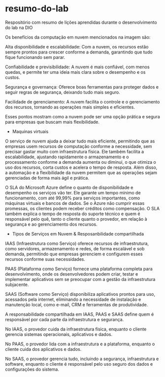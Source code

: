 # resumo-do-lab
Respositório com resumo de lições aprendidas durante o desenvolvimento do lab na DIO

Os benefícios da computação em nuvem mencionados na imagem são:

Alta disponibilidade e escalabilidade: Com a nuvem, os recursos estão sempre prontos para crescer conforme a demanda, garantindo que tudo fique funcionando sem parar.

Confiabilidade e previsibilidade: A nuvem é mais confiável, com menos quedas, e permite ter uma ideia mais clara sobre o desempenho e os custos.

Segurança e governança: Oferece boas ferramentas para proteger dados e seguir regras de segurança, deixando tudo mais seguro.

Facilidade de gerenciamento: A nuvem facilita o controle e o gerenciamento dos recursos, tornando as operações mais simples e eficientes.

Esses pontos mostram como a nuvem pode ser uma opção prática e segura para empresas que buscam mais flexibilidade.


* Maquinas virtuais

O serviço de nuvem ajuda a deixar tudo mais eficiente, permitindo que as empresas usem recursos de computação conforme a necessidade, sem precisar gastar muito com infraestrutura física. Ele também facilita a escalabilidade, ajustando rapidamente o armazenamento e o processamento conforme a demanda aumenta ou diminui, o que otimiza o uso dos recursos, corta custos e acelera o tempo de resposta. Além disso, a automação e a flexibilidade da nuvem permitem que as operações sejam gerenciadas de forma mais ágil e prática.

O SLA do Microsoft Azure define o quanto de disponibilidade e desempenho os serviços vão ter. Ele garante um tempo mínimo de funcionamento, com até 99,99% para serviços importantes, como máquinas virtuais e bancos de dados. Se o Azure não cumprir essas promessas, os clientes podem receber créditos como compensação. O SLA também explica o tempo de resposta do suporte técnico e quem é responsável pelo quê, tanto o cliente quanto o provedor, em relação à segurança e ao gerenciamento dos recursos.


* Tipos de Serviços em Nuvem & Resposanbilidade compartilhada 

IAAS (Infraestrutura como Serviço) oferece recursos de infraestrutura, como servidores, armazenamento e redes, de forma escalável e sob demanda, permitindo que empresas gerenciem e configurem esses recursos conforme suas necessidades.

PAAS (Plataforma como Serviço) fornece uma plataforma completa para desenvolvimento, onde os desenvolvedores podem criar, testar e implementar aplicativos sem se preocupar com a gestão da infraestrutura subjacente.

SAAS (Software como Serviço) disponibiliza aplicativos prontos para uso, acessados pela internet, eliminando a necessidade de instalação e manutenção local, como e-mail, CRM e ferramentas de produtividade.


A responsabilidade compartilhada em IAAS, PAAS e SAAS define quem é responsável por cada parte da infraestrutura e segurança.

No IAAS, o provedor cuida da infraestrutura física, enquanto o cliente gerencia sistemas operacionais, aplicativos e dados. 

No PAAS, o provedor lida com a infraestrutura e a plataforma, enquanto o cliente cuida dos aplicativos e dados. 

No SAAS, o provedor gerencia tudo, incluindo a segurança, infraestrutura e software, enquanto o cliente é responsável pelo uso seguro dos dados e configurações do sistema.



